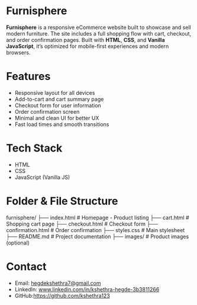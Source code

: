 # Furnisphere
**Furnisphere** is a responsive eCommerce website built to showcase and sell modern furniture. The site includes a full shopping flow with cart, checkout, and order confirmation pages. Built with **HTML**, **CSS**, and **Vanilla JavaScript**, it’s optimized for mobile-first experiences and modern browsers.

# Features
-  Responsive layout for all devices  
-  Add-to-cart and cart summary page  
-  Checkout form for user information  
- Order confirmation screen  
- Minimal and clean UI for better UX  
- Fast load times and smooth transitions  

# Tech Stack
- HTML 
- CSS  
- JavaScript (Vanilla JS)

# Folder & File Structure
furnisphere/
├── index.html             # Homepage - Product listing
├── cart.html              # Shopping cart page
├── checkout.html          # Checkout form
├── confirmation.html      # Order confirmation
├── styles.css             # Main stylesheet
├── README.md              # Project documentation
├── images/                # Product images (optional)

# Contact

- Email: hegdekshethra7@gmail.com
-  LinkedIn: www.linkedin.com/in/kshethra-hegde-3b3811266
- GitHub:https://github.com/kshethra123


